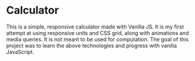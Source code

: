# Calculator
This is a simple, responsive calculator made with Vanilla JS.
It is my first attempt at using responsive units and CSS grid, along with animations and media queries.
It is not meant to be used for computation. 
The goal of this project was to learn the above technologies and progress with vanilla JavaScript.
